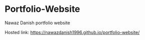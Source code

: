 # Portfolio-Website
Nawaz Danish portfolio website

Hosted link: https://nawazdanish1996.github.io/portfolio-website/
